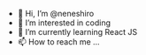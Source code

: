 - 👋 Hi, I’m @neneshiro
- 👀 I’m interested in coding
- 🌱 I’m currently learning React JS
- 📫 How to reach me ...

<!---
neneshiro/neneshiro is a ✨ special ✨ repository because its `README.md` (this file) appears on your GitHub profile.
You can click the Preview link to take a look at your changes.
--->
